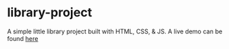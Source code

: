 # library-project

A simple little library project built with HTML, CSS, & JS. A live demo can be found [here](https://jaredguzman.github.io/library-project/)
